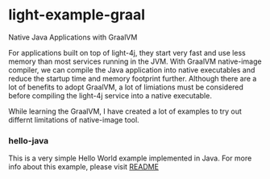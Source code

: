 # light-example-graal
Native Java Applications with GraalVM

For applications built on top of light-4j, they start very fast and use less memory than most services running in the JVM. With GraalVM native-image compiler, we can compile the Java application into native executables and reduce the startup time and memory footprint further. Although there are a lot of benefits to adopt GraalVM, a lot of limiations must be considered before compiling the light-4j service into a native executable. 

While learning the GraalVM, I have created a lot of examples to try out differnt limitations of native-image tool. 

### hello-java

This is a very simple Hello World example implemented in Java. For more info about this example, please visit [README](tree/master/hello-java)

